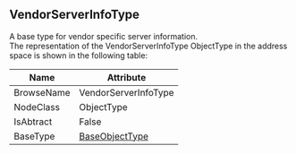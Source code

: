 <!-- objecttype -->
## VendorServerInfoType
A base type for vendor specific server information.  
The representation of the VendorServerInfoType ObjectType in the address space is shown in the following table:  

|Name|Attribute|
|---|---|
|BrowseName|VendorServerInfoType|
|NodeClass|ObjectType|
|IsAbtract|False|
|BaseType|[BaseObjectType](../../../Part5/ObjectTypes/BaseObjectType/readme.md)|

